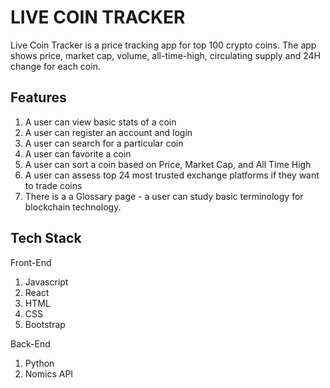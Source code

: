 # LIVE COIN TRACKER
Live Coin Tracker is a price tracking app for top 100 crypto coins. 
The app shows price, market cap, volume, all-time-high, circulating supply and 24H change for each coin.

## Features
1. A user can view basic stats of a coin 
2. A user can register an account and login
3. A user can search for a particular coin
4. A user can favorite a coin
5. A user can sort a coin based on Price, Market Cap, and All Time High
6. A user can assess top 24 most trusted exchange platforms if they want to trade coins
7. There is a a Glossary page - a user can study basic terminology for blockchain technology.

## Tech Stack
Front-End
1. Javascript
2. React
3. HTML
4. CSS
5. Bootstrap

Back-End
1. Python
2. Nomics API